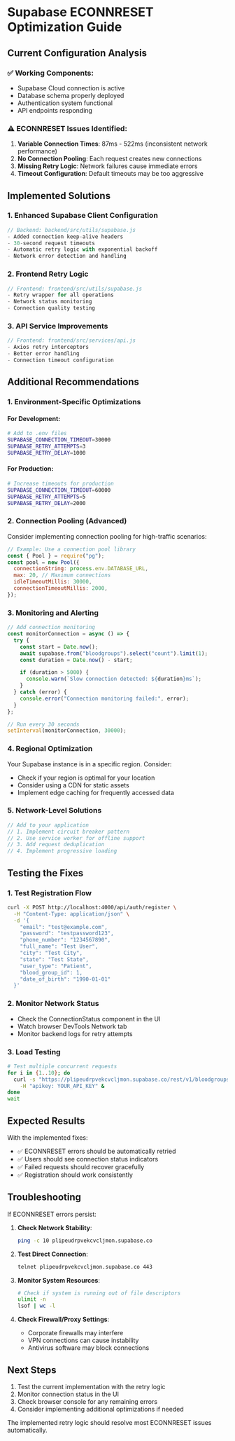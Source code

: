 # Supabase ECONNRESET Optimization Guide

## Current Configuration Analysis

### ✅ Working Components:

- Supabase Cloud connection is active
- Database schema properly deployed
- Authentication system functional
- API endpoints responding

### ⚠️ ECONNRESET Issues Identified:

1. **Variable Connection Times**: 87ms - 522ms (inconsistent network performance)
2. **No Connection Pooling**: Each request creates new connections
3. **Missing Retry Logic**: Network failures cause immediate errors
4. **Timeout Configuration**: Default timeouts may be too aggressive

## Implemented Solutions

### 1. Enhanced Supabase Client Configuration

```javascript
// Backend: backend/src/utils/supabase.js
- Added connection keep-alive headers
- 30-second request timeouts
- Automatic retry logic with exponential backoff
- Network error detection and handling
```

### 2. Frontend Retry Logic

```javascript
// Frontend: frontend/src/utils/supabase.js
- Retry wrapper for all operations
- Network status monitoring
- Connection quality testing
```

### 3. API Service Improvements

```javascript
// Frontend: frontend/src/services/api.js
- Axios retry interceptors
- Better error handling
- Connection timeout configuration
```

## Additional Recommendations

### 1. Environment-Specific Optimizations

#### For Development:

```bash
# Add to .env files
SUPABASE_CONNECTION_TIMEOUT=30000
SUPABASE_RETRY_ATTEMPTS=3
SUPABASE_RETRY_DELAY=1000
```

#### For Production:

```bash
# Increase timeouts for production
SUPABASE_CONNECTION_TIMEOUT=60000
SUPABASE_RETRY_ATTEMPTS=5
SUPABASE_RETRY_DELAY=2000
```

### 2. Connection Pooling (Advanced)

Consider implementing connection pooling for high-traffic scenarios:

```javascript
// Example: Use a connection pool library
const { Pool } = require("pg");
const pool = new Pool({
  connectionString: process.env.DATABASE_URL,
  max: 20, // Maximum connections
  idleTimeoutMillis: 30000,
  connectionTimeoutMillis: 2000,
});
```

### 3. Monitoring and Alerting

```javascript
// Add connection monitoring
const monitorConnection = async () => {
  try {
    const start = Date.now();
    await supabase.from("bloodgroups").select("count").limit(1);
    const duration = Date.now() - start;

    if (duration > 5000) {
      console.warn(`Slow connection detected: ${duration}ms`);
    }
  } catch (error) {
    console.error("Connection monitoring failed:", error);
  }
};

// Run every 30 seconds
setInterval(monitorConnection, 30000);
```

### 4. Regional Optimization

Your Supabase instance is in a specific region. Consider:

- Check if your region is optimal for your location
- Consider using a CDN for static assets
- Implement edge caching for frequently accessed data

### 5. Network-Level Solutions

```javascript
// Add to your application
// 1. Implement circuit breaker pattern
// 2. Use service worker for offline support
// 3. Add request deduplication
// 4. Implement progressive loading
```

## Testing the Fixes

### 1. Test Registration Flow

```bash
curl -X POST http://localhost:4000/api/auth/register \
  -H "Content-Type: application/json" \
  -d '{
    "email": "test@example.com",
    "password": "testpassword123",
    "phone_number": "1234567890",
    "full_name": "Test User",
    "city": "Test City",
    "state": "Test State",
    "user_type": "Patient",
    "blood_group_id": 1,
    "date_of_birth": "1990-01-01"
  }'
```

### 2. Monitor Network Status

- Check the ConnectionStatus component in the UI
- Watch browser DevTools Network tab
- Monitor backend logs for retry attempts

### 3. Load Testing

```bash
# Test multiple concurrent requests
for i in {1..10}; do
  curl -s "https://plipeudrpvekcvcljmon.supabase.co/rest/v1/bloodgroups?select=count" \
    -H "apikey: YOUR_API_KEY" &
done
wait
```

## Expected Results

With the implemented fixes:

- ✅ ECONNRESET errors should be automatically retried
- ✅ Users should see connection status indicators
- ✅ Failed requests should recover gracefully
- ✅ Registration should work consistently

## Troubleshooting

If ECONNRESET errors persist:

1. **Check Network Stability**:

   ```bash
   ping -c 10 plipeudrpvekcvcljmon.supabase.co
   ```

2. **Test Direct Connection**:

   ```bash
   telnet plipeudrpvekcvcljmon.supabase.co 443
   ```

3. **Monitor System Resources**:

   ```bash
   # Check if system is running out of file descriptors
   ulimit -n
   lsof | wc -l
   ```

4. **Check Firewall/Proxy Settings**:
   - Corporate firewalls may interfere
   - VPN connections can cause instability
   - Antivirus software may block connections

## Next Steps

1. Test the current implementation with the retry logic
2. Monitor connection status in the UI
3. Check browser console for any remaining errors
4. Consider implementing additional optimizations if needed

The implemented retry logic should resolve most ECONNRESET issues automatically.
